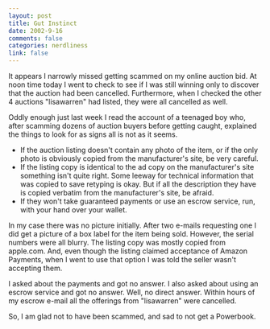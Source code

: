```yaml
--- 
layout: post
title: Gut Instinct
date: 2002-9-16
comments: false
categories: nerdliness
link: false
---
```

It appears I narrowly missed getting scammed on my online auction bid. At noon time today I went to check to see if I was still winning only to discover that the auction had been cancelled. Furthermore, when I checked the other 4 auctions "lisawarren" had listed, they were all cancelled as well.

Oddly enough just last week I read the account of a teenaged boy who, after scamming dozens of auction buyers before getting caught, explained the things to look for as signs all is not as it seems.
<ul>
<li>If the auction listing doesn't contain any photo of the item, or if the only photo is obviously copied from the manufacturer's site, be very careful. </li>

<li>If the listing copy is identical to the ad copy on the manufacturer's site something isn't quite right. Some leeway for technical information that was copied to save retyping is okay. But if all the description they have is copied verbatim from the manufacturer's site, be afraid.</li>

<li>If they won't take guaranteed payments or use an escrow service, run, with your hand over your wallet.</li>
</ul><p>
In my case there was no picture initially. After two e-mails requesting one I did get a picture of a box label for the item being sold. However, the serial numbers were all blurry. The listing copy was mostly copied from apple.com. And, even though the listing claimed acceptance of Amazon Payments, when I went to use that option I was told the seller wasn't accepting them.

I asked about the payments and got no answer. I also asked about using an escrow service and got no answer. Well, no direct answer. Within hours of my escrow e-mail all the offerings from "lisawarren" were cancelled.

So, I am glad not to have been scammed, and sad to not get a Powerbook.
